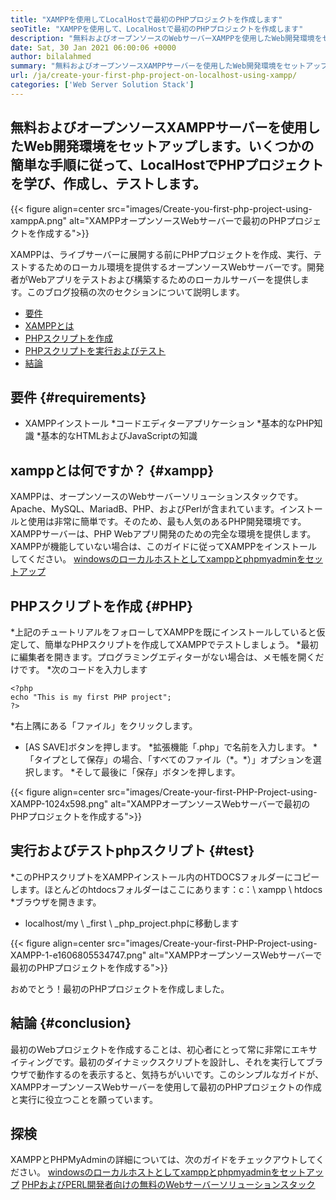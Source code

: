 ```yaml
---
title: "XAMPPを使用してLocalHostで最初のPHPプロジェクトを作成します" 
seoTitle: "XAMPPを使用して、LocalHostで最初のPHPプロジェクトを作成します" 
description: "無料およびオープンソースのWebサーバーXAMPPを使用したWeb開発環境をセットアップします。いくつかの簡単な手順に従って、LocalHostでPHPプロジェクトを作成してテストします。" 
date: Sat, 30 Jan 2021 06:00:06 +0000
author: bilalahmed
summary: "無料およびオープンソースXAMPPサーバーを使用したWeb開発環境をセットアップします。いくつかの簡単な手順に従って、LocalHostでPHPプロジェクトを学び、作成し、テストします。" 
url: /ja/create-your-first-php-project-on-localhost-using-xampp/
categories: ['Web Server Solution Stack']
---
```


## 無料およびオープンソースXAMPPサーバーを使用したWeb開発環境をセットアップします。いくつかの簡単な手順に従って、LocalHostでPHPプロジェクトを学び、作成し、テストします。

{{< figure align=center src="images/Create-you-first-php-project-using-xamppA.png" alt="XAMPPオープンソースWebサーバーで最初のPHPプロジェクトを作成する">}}

XAMPPは、ライブサーバーに展開する前にPHPプロジェクトを作成、実行、テストするためのローカル環境を提供するオープンソースWebサーバーです。開発者がWebアプリをテストおよび構築するためのローカルサーバーを提供します。このブログ投稿の次のセクションについて説明します。
  * [要件][2]
  * [XAMPPとは][3]
  * [PHPスクリプトを作成][4]
  * [PHPスクリプトを実行およびテスト][5]
  * [結論][6]

## 要件 {#requirements}
  * XAMPPインストール
  *コードエディターアプリケーション
  *基本的なPHP知識
  *基本的なHTMLおよびJavaScriptの知識

## xamppとは何ですか？   {#xampp}
XAMPPは、オープンソースのWebサーバーソリューションスタックです。 Apache、MySQL、MariadB、PHP、およびPerlが含まれています。インストールと使用は非常に簡単です。そのため、最も人気のあるPHP開発環境です。 XAMPPサーバーは、PHP Webアプリ開発のための完全な環境を提供します。 XAMPPが機能していない場合は、このガイドに従ってXAMPPをインストールしてください。
[windowsのローカルホストとしてxamppとphpmyadminをセットアップ][7]

## PHPスクリプトを作成 {#PHP}
  *上記のチュートリアルをフォローしてXAMPPを既にインストールしていると仮定して、簡単なPHPスクリプトを作成してXAMPPでテストしましょう。
  *最初に編集者を開きます。プログラミングエディターがない場合は、メモ帳を開くだけです。
  *次のコードを入力します
```
<?php
echo "This is my first PHP project";
?>
```
  *右上隅にある「ファイル」をクリックします。
  * [AS SAVE]ボタンを押します。
  *拡張機能「.php」で名前を入力します。
  *「タイプとして保存」の場合、「すべてのファイル（\*。\*）」オプションを選択します。
  *そして最後に「保存」ボタンを押します。

{{< figure align=center src="images/Create-your-first-PHP-Project-using-XAMPP-1024x598.png" alt="XAMPPオープンソースWebサーバーで最初のPHPプロジェクトを作成する">}}


## 実行およびテストphpスクリプト {#test}
  *このPHPスクリプトをXAMPPインストール内のHTDOCSフォルダーにコピーします。ほとんどのhtdocsフォルダーはここにあります：c：\ xampp \ htdocs
  *ブラウザを開きます。
  * localhost/my \ _first \ _php_project.phpに移動します

{{< figure align=center src="images/Create-your-first-PHP-Project-using-XAMPP-1-e1606805534747.png" alt="XAMPPオープンソースWebサーバーで最初のPHPプロジェクトを作成する">}}

おめでとう！最初のPHPプロジェクトを作成しました。

## 結論 {#conclusion}
最初のWebプロジェクトを作成することは、初心者にとって常に非常にエキサイティングです。最初のダイナミックスクリプトを設計し、それを実行してブラウザで動作するのを表示すると、気持ちがいいです。このシンプルなガイドが、XAMPPオープンソースWebサーバーを使用して最初のPHPプロジェクトの作成と実行に役立つことを願っています。

## 探検
XAMPPとPHPMyAdminの詳細については、次のガイドをチェックアウトしてください。
[windowsのローカルホストとしてxamppとphpmyadminをセットアップ][7]
[PHPおよびPERL開発者向けの無料のWebサーバーソリューションスタック][1]

  
[1]: https://products.containerize.com/solution-stack/xampp
[2]: #requirements
[3]: #xampp
[4]: #php
[5]: #test
[6]: #conclusion
[7]: https://blog.containerize.com/database-management-software/how-to-setup-xampp-and-phpmyadmin-as-localhost-on-windows/

